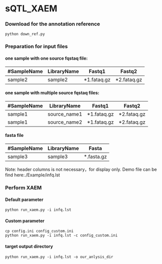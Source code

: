 # sQTL_XAEM

### Download for the annotation reference
```
python down_ref.py
```
### Preparation for input files

#### one sample with one source fqstaq file:
|#SampleName|LibraryName|Fastq1|Fastq2|
| --- |--- |--- | --- |
| sample2 | sample2 | \*1.fataq.gz | \*2.fataq.gz|

#### one sample with multiple source fqstaq files:
|#SampleName|LibraryName|Fastq1|Fastq2|
| --- |--- |--- | --- |
| sample1 | source_name1 | \*1.fataq.gz | \*2.fataq.gz|
| sample1 | source_name2 | \*1.fataq.gz | \*2.fataq.gz|


#### fasta file

|#SampleName|LibraryName|Fasta|
| --- |--- |--- |
| sample3 | sample3 | \*.fasta.gz |

Note: header columns is not necessary，for display only. Demo file can be find here:./Example/infq.lst


### Perform XAEM 
#### Default parameter
```
python run_xaem.py -i infq.lst
```

#### Custom parameter
```
cp config.ini config_custom.ini
python run_xaem.py -i infq.lst -c config_custom.ini
```

#### target output directory

```
python run_xaem.py -i infq.lst -o our_anlysis_dir
```